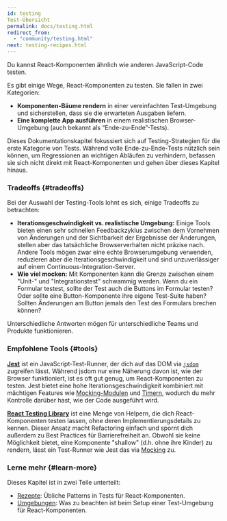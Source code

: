 ```yaml
---
id: testing
Test-Übersicht
permalink: docs/testing.html
redirect_from:
  - "community/testing.html"
next: testing-recipes.html
---
```


Du kannst React-Komponenten ähnlich wie anderen JavaScript-Code testen.

Es gibt einige Wege, React-Komponenten zu testen. Sie fallen in zwei Kategorien:

* **Komponenten-Bäume rendern** in einer vereinfachten Test-Umgebung und sicherstellen, dass sie die erwarteten Ausgaben liefern.
* **Eine komplette App ausführen** in einem realistischen Browser-Umgebung (auch bekannt als “Ende-zu-Ende”-Tests).

Dieses Dokumentationskapitel fokussiert sich auf Testing-Strategien für die erste Kategorie von Tests. Während volle Ende-zu-Ende-Tests nützlich sein können, um Regressionen an wichtigen Abläufen zu verhindern, befassen sie sich nicht direkt mit React-Komponenten und gehen über dieses Kapitel hinaus.

### Tradeoffs {#tradeoffs}

Bei der Auswahl der Testing-Tools lohnt es sich, einige Tradeoffs zu betrachten:

* **Iterationsgeschwindigkeit vs. realistische Umgebung:** Einige Tools bieten einen sehr schnellen Feedbackzyklus zwischen dem Vornehmen von Änderungen und der Sichtbarkeit der Ergebnisse der Änderungen, stellen aber das tatsächliche Browserverhalten nicht präzise nach. Andere Tools mögen zwar eine echte Browserumgebung verwenden, reduzieren aber die Iterationsgeschwindigkeit und sind unzuverlässiger auf einem Continuous-Integration-Server.
* **Wie viel mocken:** Mit Komponenten kann die Grenze zwischen einem "Unit-" und "Integrationstest" schwammig werden. Wenn du ein Formular testest, sollte der Test auch die Buttons im Formular testen? Oder sollte eine Button-Komponente ihre eigene Test-Suite haben? Sollten Änderungen am Button jemals den Test des Formulars brechen können?

Unterschiedliche Antworten mögen für unterschiedliche Teams und Produkte funktionieren.

### Empfohlene Tools {#tools}

**[Jest](https://facebook.github.io/jest/)** ist ein JavaScript-Test-Runner, der dich auf das DOM via [`jsdom`](/docs/testing-environments.html#mocking-a-rendering-surface) zugreifen lässt. Während jsdom nur eine Näherung davon ist, wie der Browser funktioniert, ist es oft gut genug, um React-Komponenten zu testen. Jest bietet eine hohe Iterationsgeschwindigkeit kombiniert mit mächtigen Features wie [Mocking-Modulen](/docs/testing-environments.html#mocking-modules) und [Timern](/docs/testing-environments.html#mocking-timers), wodurch du mehr Kontrolle darüber hast, wie der Code ausgeführt wird.

**[React Testing Library](https://testing-library.com/react)** ist eine Menge von Helpern, die dich React-Komponenten testen lassen, ohne deren Implementierungsdetails zu kennen. Dieser Ansatz macht Refactoring einfach und spornt dich außerdem zu Best Practices für Barrierefreiheit an. Obwohl sie keine Möglichkeit bietet, eine Komponente "shallow" (d.h. ohne ihre Kinder) zu rendern, lässt ein Test-Runner wie Jest das via [Mocking](/docs/testing-recipes.html#mocking-modules) zu.

### Lerne mehr {#learn-more}

Dieses Kapitel ist in zwei Teile unterteilt:

- [Rezepte](/docs/testing-recipes.html): Übliche Patterns in Tests für React-Komponenten.
- [Umgebungen](/docs/testing-environments.html): Was zu beachten ist beim Setup einer Test-Umgebung für React-Komponenten.
